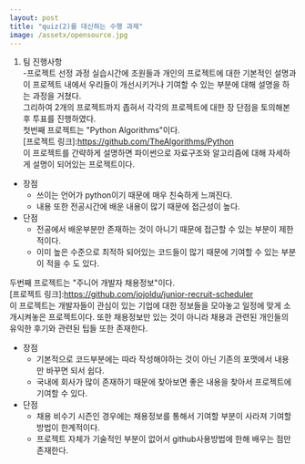 ```yaml
---
layout: post
title: "quiz(2)를 대신하는 수행 과제"
image: /assetx/opensource.jpg
---
```

1. 팀 진행사항   
  -프로젝트 선정 과정
  실습시간에 조원들과 개인의 프로젝트에 대한 기본적인 설명과 이 프로젝트 내에서 우리들이 개선시키거나 기여할 수 있는 부분에 대해 설명을 하는 과정을 거쳤다.   
  그리하여 2개의 프로젝트까지 좁혀서 각각의 프로젝트에 대한 장 단점을 토의해본 후 투표를 진행하였다.   
  첫번째 프로젝트는 "Python Algorithms"이다.   
  [프로젝트 링크]:<https://github.com/TheAlgorithms/Python>   
  이 프로젝트를 간략하게 설명하면 파이썬으로 자료구조와 알고리즘에 대해 자세하게 설명이 되어있는 프로젝트이다.    
  + 장점   
    - 쓰이는 언어가 python이기 때문에 매우 친숙하게 느껴진다.   
    - 내용 또한 전공시간에 배운 내용이 많기 때문에 접근성이 높다.   
  + 단점   
    - 전공에서 배운부분만 존재하는 것이 아니기 때문에 접근할 수 있는 부분이 제한적이다.   
    - 이미 높은 수준으로 최적하 되어있는 코드들이 많기 때문에 기여할 수 있는 부분이 적을 수 도 있다.   
     
  두번째 프로젝트는 "주니어 개발자 채용정보"이다.   
  [프로젝트 링크]:<https://github.com/jojoldu/junior-recruit-scheduler>   
  이 프로젝트는 개발자들이 관심이 있는 기업에 대한 정보들을 모아놓고 일정에 맞게 소개시켜놓은 프로젝트이다. 또한 채용정보만 있는 것이 아니라 채용과 관련된 개인들의 유익한 후기와 관련된 팁들 또한 존재한다.   
  + 장점   
    - 기본적으로 코드부분에는 따라 작성해야하는 것이 아닌 기존의 포맷에서 내용만 바꾸면 되서 쉽다.   
    - 국내에 회사가 많이 존재하기 때문에 찾아보면 좋은 내용을 찾아서 프로젝트에 기여할 수 있다.   
  + 단점   
    - 채용 비수기 시즌인 경우에는 채용정보를 통해서 기여할 부분이 사라져 기여할 방법이 한계적이다.   
    - 프로젝트 자체가 기술적인 부분이 없어서 github사용방법에 한해 배우는 점만 존재한다.   
  
  
